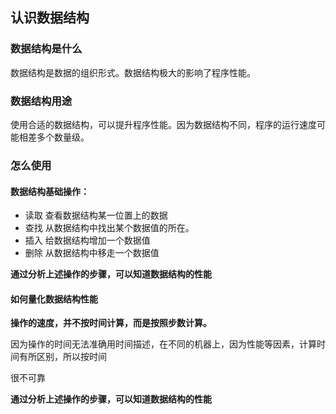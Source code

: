 ## 认识数据结构

### 数据结构是什么

数据结构是数据的组织形式。数据结构极大的影响了程序性能。

### 数据结构用途

使用合适的数据结构，可以提升程序性能。因为数据结构不同，程序的运行速度可能相差多个数量级。

### 怎么使用

#### 数据结构基础操作：

- 读取    查看数据结构某一位置上的数据
- 查找    从数据结构中找出某个数据值的所在。
- 插入    给数据结构增加一个数据值
- 删除    从数据结构中移走一个数据值

**通过分析上述操作的步骤，可以知道数据结构的性能**

#### 如何量化数据结构性能

**操作的速度，并不按时间计算，而是按照步数计算。**

因为操作的时间无法准确用时间描述，在不同的机器上，因为性能等因素，计算时间有所区别，所以按时间

很不可靠

**通过分析上述操作的步骤，可以知道数据结构的性能**

